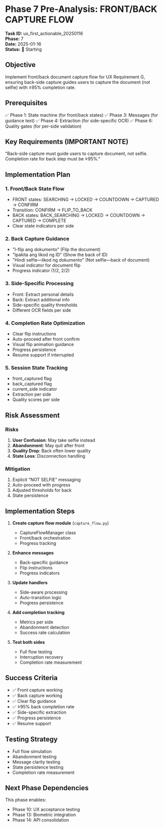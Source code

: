 # Phase 7 Pre-Analysis: FRONT/BACK CAPTURE FLOW
**Task ID:** ux_first_actionable_20250116  
**Phase:** 7  
**Date:** 2025-01-16  
**Status:** 🔄 Starting

## Objective
Implement front/back document capture flow for UX Requirement G, ensuring back-side capture guides users to capture the document (not selfie) with ≥95% completion rate.

## Prerequisites
✅ Phase 1: State machine (for front/back states)
✅ Phase 3: Messages (for guidance text)
✅ Phase 4: Extraction (for side-specific OCR)
✅ Phase 6: Quality gates (for per-side validation)

## Key Requirements (IMPORTANT NOTE)
"Back-side capture must guide users to capture document, not selfie. Completion rate for back step must be ≥95%."

## Implementation Plan

### 1. Front/Back State Flow
- FRONT states: SEARCHING → LOCKED → COUNTDOWN → CAPTURED → CONFIRM
- Transition: CONFIRM → FLIP_TO_BACK
- BACK states: BACK_SEARCHING → LOCKED → COUNTDOWN → CAPTURED → COMPLETE
- Clear state indicators per side

### 2. Back Capture Guidance
- "I-flip ang dokumento" (Flip the document)
- "Ipakita ang likod ng ID" (Show the back of ID)
- "Hindi selfie—likod ng dokumento" (Not selfie—back of document)
- Visual indicator for document flip
- Progress indicator (1/2, 2/2)

### 3. Side-Specific Processing
- Front: Extract personal details
- Back: Extract additional info
- Side-specific quality thresholds
- Different OCR fields per side

### 4. Completion Rate Optimization
- Clear flip instructions
- Auto-proceed after front confirm
- Visual flip animation guidance
- Progress persistence
- Resume support if interrupted

### 5. Session State Tracking
- front_captured flag
- back_captured flag
- current_side indicator
- Extraction per side
- Quality scores per side

## Risk Assessment

### Risks
1. **User Confusion**: May take selfie instead
2. **Abandonment**: May quit after front
3. **Quality Drop**: Back often lower quality
4. **State Loss**: Disconnection handling

### Mitigation
1. Explicit "NOT SELFIE" messaging
2. Auto-proceed with progress
3. Adjusted thresholds for back
4. State persistence

## Implementation Steps

1. **Create capture flow module** (`capture_flow.py`)
   - CaptureFlowManager class
   - Front/back orchestration
   - Progress tracking

2. **Enhance messages**
   - Back-specific guidance
   - Flip instructions
   - Progress indicators

3. **Update handlers**
   - Side-aware processing
   - Auto-transition logic
   - Progress persistence

4. **Add completion tracking**
   - Metrics per side
   - Abandonment detection
   - Success rate calculation

5. **Test both sides**
   - Full flow testing
   - Interruption recovery
   - Completion rate measurement

## Success Criteria
- ✅ Front capture working
- ✅ Back capture working
- ✅ Clear flip guidance
- ✅ ≥95% back completion rate
- ✅ Side-specific extraction
- ✅ Progress persistence
- ✅ Resume support

## Testing Strategy
- Full flow simulation
- Abandonment testing
- Message clarity testing
- State persistence testing
- Completion rate measurement

## Next Phase Dependencies
This phase enables:
- Phase 10: UX acceptance testing
- Phase 13: Biometric integration
- Phase 14: API consolidation